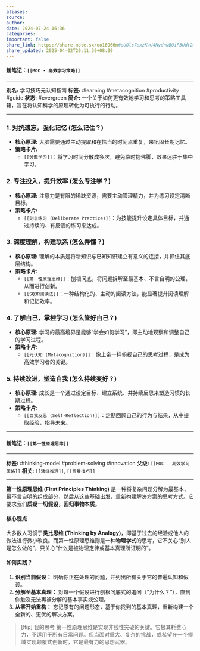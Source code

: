 ```yaml
---
aliases:
source:
author:
date: 2024-07-24 16:36
categories:
important: false
share_link: https://share.note.sx/oo16966m#eUQlc7exzKwU4NvdnwBOiP3Udt2m0s1F61r3SvPGofA
share_updated: 2025-04-02T20:11:39+08:00
---
```

#### **新笔记：`[[MOC - 高效学习策略]]`**

---
**别名:** 学习技巧元认知指南
**标签:** #learning #metacognition #productivity #guide
**状态:** #evergreen
**简介:** 一个关于如何更有效地学习和思考的策略工具箱，旨在将认知科学的原理转化为可执行的行动。

---

### 1. 对抗遗忘，强化记忆 (怎么记住？)
*   **核心原理:** 大脑需要通过主动提取和在恰当的时间点重复，来巩固长期记忆。
*   **策略卡片:**
    *   `[[分散学习]]`：将学习时间分散成多次，避免临时抱佛脚，效果远胜于集中学习。

### 2. 专注投入，提升效率 (怎么专注学？)
*   **核心原理:** 注意力是有限的稀缺资源，需要主动管理精力，并为练习设定清晰目标。
*   **策略卡片:**
    *   `[[刻意练习 (Deliberate Practice)]]`：为技能提升设定具体目标，并通过持续的、有反馈的练习来达成。

### 3. 深度理解，构建联系 (怎么弄懂？)
*   **核心原理:** 理解的本质是将新知识与已知知识建立有意义的连接，并抓住其底层结构。
*   **策略卡片:**
    *   `[[第一性原理思维]]`：刨根问底，将问题拆解至最基本、不言自明的公理，从而进行创新。
    *   `[[SQ3R阅读法]]`：一种结构化的、主动的阅读方法，能显著提升阅读理解和记忆效率。

### 4. 了解自己，掌控学习 (怎么管好自己？)
*   **核心原理:** 学习的最高境界是能够“学会如何学习”，即主动地观察和调整自己的学习过程。
*   **策略卡片:**
    *   `[[元认知 (Metacognition)]]`：像上帝一样俯视自己的思考过程，是成为高效学习者的关键。

### 5. 持续改进，塑造自我 (怎么持续变好？)
*   **核心原理:** 成长是一个通过设定目标、建立系统、并持续反思来塑造习惯的长期过程。
*   **策略卡片:**
    *   `[[自我反思 (Self-Reflection)]]`：定期回顾自己的行为与结果，从中提取经验，指导未来。

---

#### **新笔记：`[[第一性原理思维]]`**

---
**标签:** #thinking-model #problem-solving #innovation
**父级:** `[[MOC - 高效学习策略]]`
**相关:** `[[演绎推理]]`, `[[费曼技巧]]`

---

**第一性原理思维 (First Principles Thinking)** 是一种将复杂问题分解为最基本、最不言自明的组成部分，然后从这些基础出发，重新构建解决方案的思考方式。它要求我们**质疑一切假设，回归事物本质**。

#### 核心观点
大多数人习惯于**类比思维 (Thinking by Analogy)**，即基于过去的经验或他人的做法进行微小改良。而第一性原理思维则是一种**物理学式**的思考，它不关心“别人是怎么做的”，只关心“什么是被物理定律或基本真理所证明的”。

#### 如何实践？
1.  **识别当前假设：** 明确你正在处理的问题，并列出所有关于它的普遍认知和假设。
2.  **分解至基本真理：** 对每一个假设进行刨根问底式的追问（“为什么？”），直到你触及无法再被分解的基本事实或公理。
3.  **从零开始重构：** 忘记原有的问题形态，基于你找到的基本真理，重新构建一个全新的、更优的解决方案。


> [!tip] 我的思考
> 第一性原理思维是实现非线性突破的关键。它极其耗费心力，不适用于所有日常问题。但当面对重大、复杂的挑战，或希望在一个领域实现颠覆式创新时，它是最有力的思想武器。
